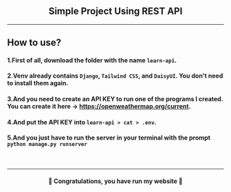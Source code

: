 <h2 align="center">Simple Project Using REST API</h2>

---

## How to use?

#### 1.First of all, download the folder with the name `learn-api`.

#### 2.Venv already contains `Django`, `Tailwind CSS`, and `DaisyUI`. You don't need to install them again.

#### 3.And you need to create an API KEY to run one of the programs I created. You can create it here -> https://openweathermap.org/current.

#### 4.And put the API KEY into `learn-api > cat > .env`.

#### 5.And you just have to run the server in your terminal with the prompt `python manage.py runserver`

<br>

****

<h4 align="center">🎉 Congratulations, you have run my website 🎉</h4>
